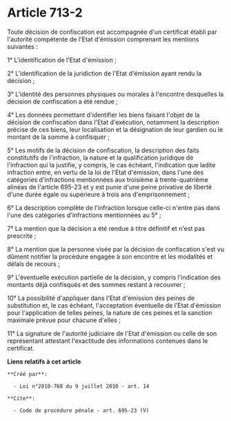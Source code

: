 # Article 713-2

Toute décision de confiscation est accompagnée d'un certificat établi par l'autorité compétente de l'Etat d'émission
comprenant les mentions suivantes : 

1° L'identification de l'Etat d'émission ; 

2° L'identification de la juridiction de l'Etat d'émission ayant rendu la décision ; 

3° L'identité des personnes physiques ou morales à l'encontre desquelles la décision de confiscation a été rendue ; 

4° Les données permettant d'identifier les biens faisant l'objet de la décision de confiscation dans l'Etat d'exécution,
notamment la description précise de ces biens, leur localisation et la désignation de leur gardien ou le montant de la somme
à confisquer ; 

5° Les motifs de la décision de confiscation, la description des faits constitutifs de l'infraction, la nature et la
qualification juridique de l'infraction qui la justifie, y compris, le cas échéant, l'indication que ladite infraction entre,
en vertu de la loi de l'Etat d'émission, dans l'une des catégories d'infractions mentionnées aux troisième à trente-quatrième
alinéas de l'article 695-23 et y est punie d'une peine privative de liberté d'une durée égale ou supérieure à trois ans
d'emprisonnement ; 

6° La description complète de l'infraction lorsque celle-ci n'entre pas dans l'une des catégories d'infractions mentionnées
au 5° ; 

7° La mention que la décision a été rendue à titre définitif et n'est pas prescrite ; 

8° La mention que la personne visée par la décision de confiscation s'est vu dûment notifier la procédure engagée à son
encontre et les modalités et délais de recours ; 

9° L'éventuelle exécution partielle de la décision, y compris l'indication des montants déjà confisqués et des sommes restant
à recouvrer ; 

10° La possibilité d'appliquer dans l'Etat d'émission des peines de substitution et, le cas échéant, l'acceptation éventuelle
de l'Etat d'émission pour l'application de telles peines, la nature de ces peines et la sanction maximale prévue pour chacune
d'elles ; 

11° La signature de l'autorité judiciaire de l'Etat d'émission ou celle de son représentant attestant l'exactitude des
informations contenues dans le certificat.

**Liens relatifs à cet article**

	**Créé par**:

	  - Loi n°2010-768 du 9 juillet 2010 - art. 14

	**Cite**:

	  - Code de procédure pénale - art. 695-23 (V)
